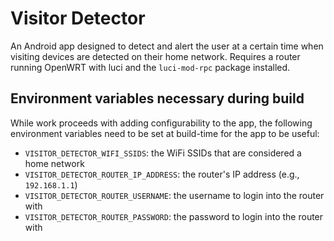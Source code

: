 # Visitor Detector

An Android app designed to detect and alert the user at a certain time when visiting devices are
detected on their home network. Requires a router running OpenWRT with luci and the `luci-mod-rpc`
package installed.

## Environment variables necessary during build

While work proceeds with adding configurability to the app, the following environment variables
need to be set at build-time for the app to be useful:

- `VISITOR_DETECTOR_WIFI_SSIDS`: the WiFi SSIDs that are considered a home network
- `VISITOR_DETECTOR_ROUTER_IP_ADDRESS`: the router's IP address (e.g., `192.168.1.1`)
- `VISITOR_DETECTOR_ROUTER_USERNAME`: the username to login into the router with
- `VISITOR_DETECTOR_ROUTER_PASSWORD`: the password to login into the router with
